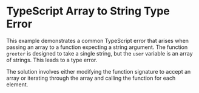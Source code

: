 # TypeScript Array to String Type Error

This example demonstrates a common TypeScript error that arises when passing an array to a function expecting a string argument.  The function `greeter` is designed to take a single string, but the `user` variable is an array of strings.  This leads to a type error.

The solution involves either modifying the function signature to accept an array or iterating through the array and calling the function for each element.